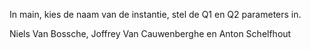 In main, kies de naam van de instantie, stel de Q1 en Q2 parameters in.

Niels Van Bossche, Joffrey Van Cauwenberghe en Anton Schelfhout
